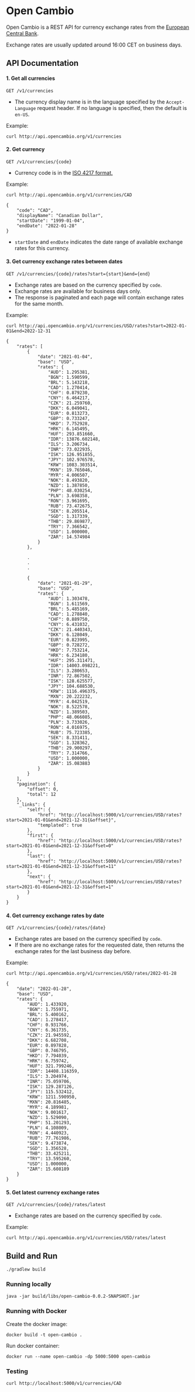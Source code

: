 # Open Cambio

Open Cambio is a REST API for currency exchange rates from the [European Central Bank](http://www.ecb.europa.eu/stats/policy_and_exchange_rates/euro_reference_exchange_rates/html/index.en.html).

Exchange rates are usually updated around 16:00 CET on business days.

## API Documentation

#### 1. Get all currencies
```
GET /v1/currencies
```
* The currency display name is in the language specified by the `Accept-Language` request header. If no language is specified, then the default is `en-US`.

Example:
```
curl http://api.opencambio.org/v1/currencies
```

#### 2. Get currency
```
GET /v1/currencies/{code}
```
* Currency code is in the [ISO 4217 format.](https://www.iso.org/iso-4217-currency-codes.html)

Example:
```
curl http://api.opencambio.org/v1/currencies/CAD
```
```
{
    "code": "CAD",
    "displayName": "Canadian Dollar",
    "startDate": "1999-01-04",
    "endDate": "2022-01-28"
}
```
* `startDate` and `endDate` indicates the date range of available exchange rates for this currency.

#### 3. Get currency exchange rates between dates
```
GET /v1/currencies/{code}/rates?start={start}&end={end}
```
* Exchange rates are based on the currency specified by `code`.
* Exchange rates are available for business days only.
* The response is paginated and each page will contain exchange rates for the same month.

Example:
```
curl http://api.opencambio.org/v1/currencies/USD/rates?start=2022-01-01&end=2022-12-31
```
```
{
    "rates": [
        {
            "date": "2021-01-04",
            "base": "USD",
            "rates": {
                "AUD": 1.295381,
                "BGN": 1.590599,
                "BRL": 5.143218,
                "CAD": 1.270414,
                "CHF": 0.879230,
                "CNY": 6.464217,
                "CZK": 21.259760,
                "DKK": 6.049041,
                "EUR": 0.813273,
                "GBP": 0.733247,
                "HKD": 7.752928,
                "HRK": 6.145495,
                "HUF": 293.851660,
                "IDR": 13876.602148,
                "ILS": 3.206734,
                "INR": 73.022935,
                "ISK": 126.951855,
                "JPY": 102.976578,
                "KRW": 1083.303514,
                "MXN": 19.765046,
                "MYR": 4.006507,
                "NOK": 8.493820,
                "NZD": 1.387850,
                "PHP": 48.030254,
                "PLN": 3.698358,
                "RON": 3.961695,
                "RUB": 73.472675,
                "SEK": 8.205514,
                "SGD": 1.317339,
                "THB": 29.869877,
                "TRY": 7.366542,
                "USD": 1.000000,
                "ZAR": 14.574984
            }
        },
        
        .
        .
        .
        
        {
            "date": "2021-01-29",
            "base": "USD",
            "rates": {
                "AUD": 1.303478,
                "BGN": 1.611569,
                "BRL": 5.485169,
                "CAD": 1.278840,
                "CHF": 0.889750,
                "CNY": 6.431032,
                "CZK": 21.440343,
                "DKK": 6.128049,
                "EUR": 0.823995,
                "GBP": 0.728272,
                "HKD": 7.753214,
                "HRK": 6.234180,
                "HUF": 295.311471,
                "IDR": 14003.098221,
                "ILS": 3.280653,
                "INR": 72.867502,
                "ISK": 128.625577,
                "JPY": 104.688530,
                "KRW": 1116.496375,
                "MXN": 20.222232,
                "MYR": 4.042519,
                "NOK": 8.522578,
                "NZD": 1.389503,
                "PHP": 48.066085,
                "PLN": 3.733026,
                "RON": 4.016975,
                "RUB": 75.723385,
                "SEK": 8.331411,
                "SGD": 1.328362,
                "THB": 29.900297,
                "TRY": 7.314766,
                "USD": 1.000000,
                "ZAR": 15.083883
            }
        }
    ],
    "pagination": {
        "offset": 0,
        "total": 12
    },
    "_links": {
        "self": {
            "href": "http://localhost:5000/v1/currencies/USD/rates?start=2021-01-01&end=2021-12-31{&offset}",
            "templated": true
        },
        "first": {
            "href": "http://localhost:5000/v1/currencies/USD/rates?start=2021-01-01&end=2021-12-31&offset=0"
        },
        "last": {
            "href": "http://localhost:5000/v1/currencies/USD/rates?start=2021-01-01&end=2021-12-31&offset=11"
        },
        "next": {
            "href": "http://localhost:5000/v1/currencies/USD/rates?start=2021-01-01&end=2021-12-31&offset=1"
        }
    }
}
```

#### 4. Get currency exchange rates by date
```
GET /v1/currencies/{code}/rates/{date}
```
* Exchange rates are based on the currency specified by `code`.
* If there are no exchange rates for the requested date, then returns the exchange rates for the last business day before. 

Example:
```
curl http://api.opencambio.org/v1/currencies/USD/rates/2022-01-28
```
```
{
    "date": "2022-01-28",
    "base": "USD",
    "rates": {
        "AUD": 1.433920,
        "BGN": 1.755971,
        "BRL": 5.400162,
        "CAD": 1.278417,
        "CHF": 0.931766,
        "CNY": 6.361735,
        "CZK": 21.945592,
        "DKK": 6.682708,
        "EUR": 0.897828,
        "GBP": 0.746795,
        "HKD": 7.794039,
        "HRK": 6.759742,
        "HUF": 321.799246,
        "IDR": 14408.116359,
        "ILS": 3.204974,
        "INR": 75.059706,
        "ISK": 129.287126,
        "JPY": 115.532412,
        "KRW": 1211.590950,
        "MXN": 20.816485,
        "MYR": 4.189981,
        "NOK": 9.001617,
        "NZD": 1.529090,
        "PHP": 51.201293,
        "PLN": 4.108009,
        "RON": 4.440923,
        "RUB": 77.761986,
        "SEK": 9.473874,
        "SGD": 1.356528,
        "THB": 33.425211,
        "TRY": 13.595260,
        "USD": 1.000000,
        "ZAR": 15.608189
    }
}
```

#### 5. Get latest currency exchange rates
```
GET /v1/currencies/{code}/rates/latest
```
* Exchange rates are based on the currency specified by `code`.

Example:
```
curl http://api.opencambio.org/v1/currencies/USD/rates/latest
```

## Build and Run

```
./gradlew build
```

### Running locally

```
java -jar build/libs/open-cambio-0.0.2-SNAPSHOT.jar
```

### Running with Docker

Create the docker image:
```
docker build -t open-cambio .
````

Run docker container:
```
docker run --name open-cambio -dp 5000:5000 open-cambio
```

### Testing

```
curl http://localhost:5000/v1/currencies/CAD
```